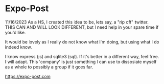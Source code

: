 # Expo-Post
11/16/2023
As a HS, I created this idea to be, lets say, a "rip off" twitter. THIS CAN AND WILL LOOK DIFFERENT, but I need help in your spare time if you'd like.

It would be lovely as I really do not know what I'm doing,
but using what I do indeed know.

I know express (js) and sqlite3 (sql). If it's better in a different way, feel free. I will adapt. This 'company' is just something I can use to dissosiate myself as a whole to possibly a group if it goes far.

https://expo-post.com